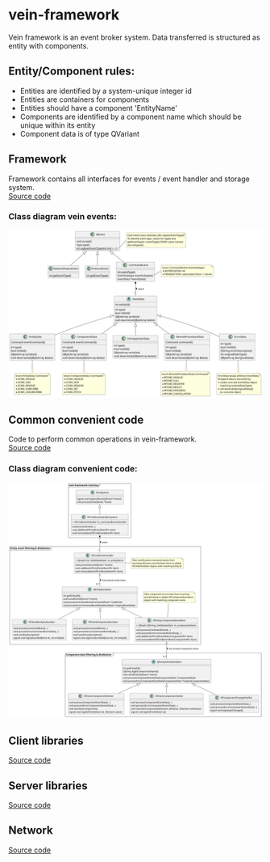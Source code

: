 # vein-framework
Vein framework is an event broker system. Data transferred is structured as entity with components.
## Entity/Component rules:
* Entities are identified by a system-unique integer id
* Entities are containers for components
* Entities should have a component 'EntityName'
* Components are identified by a component name which should be unique within its entity
* Component data is of type QVariant

## Framework
Framework contains all interfaces for events / event handler and storage system.<br>
[Source code](framework)
### Class diagram vein events:
![Class diagram events](framework/doc/class-diagram-events.svg)

## Common convenient code
Code to perform common operations in vein-framework.<br>
[Source code](convenient-code)
### Class diagram convenient code:
![Class diagram convenient code](convenient-code/doc/class-diagram.svg)

## Client libraries
[Source code](client-libs)

## Server libraries
[Source code](server-libs)

## Network
[Source code](network)
